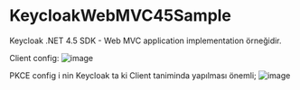 # KeycloakWebMVC45Sample
Keycloak .NET 4.5 SDK - Web MVC application implementation örneğidir.

Client config:
![image](https://github.com/ariferol/KeycloakWebMVC45Sample/assets/30680955/dac7d207-5a72-402d-8f02-fd6236783d1a)

PKCE config i nin Keycloak ta ki Client taniminda yapılması önemli;
![image](https://github.com/ariferol/KeycloakWebMVC45Sample/assets/30680955/b12ba8d8-c0d1-45a3-9131-f65b272c83d4)

